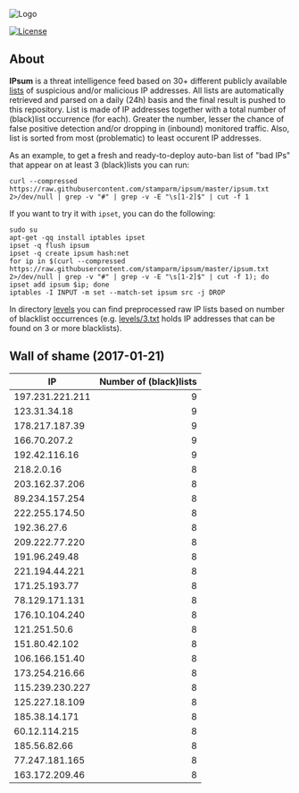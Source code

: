 ![Logo](logo.png)

[![License](https://img.shields.io/badge/license-Public_domain-red.svg)](https://wiki.creativecommons.org/wiki/Public_domain)

About
----

**IPsum** is a threat intelligence feed based on 30+ different publicly available [lists](https://github.com/stamparm/maltrail) of suspicious and/or malicious IP addresses. All lists are automatically retrieved and parsed on a daily (24h) basis and the final result is pushed to this repository. List is made of IP addresses together with a total number of (black)list occurrence (for each). Greater the number, lesser the chance of false positive detection and/or dropping in (inbound) monitored traffic. Also, list is sorted from most (problematic) to least occurent IP addresses.

As an example, to get a fresh and ready-to-deploy auto-ban list of "bad IPs" that appear on at least 3 (black)lists you can run:

```
curl --compressed https://raw.githubusercontent.com/stamparm/ipsum/master/ipsum.txt 2>/dev/null | grep -v "#" | grep -v -E "\s[1-2]$" | cut -f 1
```

If you want to try it with `ipset`, you can do the following:

```
sudo su
apt-get -qq install iptables ipset
ipset -q flush ipsum
ipset -q create ipsum hash:net
for ip in $(curl --compressed https://raw.githubusercontent.com/stamparm/ipsum/master/ipsum.txt 2>/dev/null | grep -v "#" | grep -v -E "\s[1-2]$" | cut -f 1); do ipset add ipsum $ip; done
iptables -I INPUT -m set --match-set ipsum src -j DROP
```

In directory [levels](levels) you can find preprocessed raw IP lists based on number of blacklist occurrences (e.g. [levels/3.txt](levels/3.txt) holds IP addresses that can be found on 3 or more blacklists).

Wall of shame (2017-01-21)
----

|IP|Number of (black)lists|
|---|--:|
197.231.221.211|9
123.31.34.18|9
178.217.187.39|9
166.70.207.2|9
192.42.116.16|9
218.2.0.16|8
203.162.37.206|8
89.234.157.254|8
222.255.174.50|8
192.36.27.6|8
209.222.77.220|8
191.96.249.48|8
221.194.44.221|8
171.25.193.77|8
78.129.171.131|8
176.10.104.240|8
121.251.50.6|8
151.80.42.102|8
106.166.151.40|8
173.254.216.66|8
115.239.230.227|8
125.227.18.109|8
185.38.14.171|8
60.12.114.215|8
185.56.82.66|8
77.247.181.165|8
163.172.209.46|8

